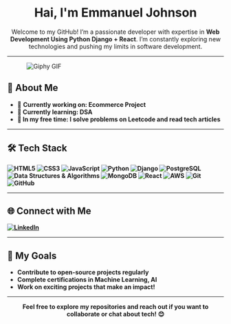 <h1 align="center"> Hai, I'm Emmanuel Johnson</h1>

<p align="center">
  Welcome to my GitHub! I’m a passionate developer with expertise in <b>Web Development Using Python Django + React</b>. I’m constantly exploring new technologies and pushing my limits in software development.
</p>

---


<span style="margin-left: 45px;">![Giphy GIF](https://media.giphy.com/media/9az09tlYyYNfq/giphy.gif)</span>

<h2>🚀 About Me</h2>

<ul>
  <li>🔭 <strong>Currently working on: Ecommerce Project</li>
  <li>🌱 <strong>Currently learning:</strong> DSA</li>
  <li>📖 <strong>In my free time:</strong> I solve problems on Leetcode and read tech articles</li>
</ul> 

---

<h2>🛠️ Tech Stack</h2>

<p>
  <img src="https://img.shields.io/badge/HTML5-E34F26?style=for-the-badge&logo=html5&logoColor=white" alt="HTML5">
  <img src="https://img.shields.io/badge/CSS3-1572B6?style=for-the-badge&logo=css3&logoColor=white" alt="CSS3">
  <img src="https://img.shields.io/badge/JavaScript-F7DF1E?style=for-the-badge&logo=javascript&logoColor=black" alt="JavaScript">
  <img src="https://img.shields.io/badge/Python-3776AB?style=for-the-badge&logo=python&logoColor=white" alt="Python">
  <img src="https://img.shields.io/badge/Django-092E20?style=for-the-badge&logo=django&logoColor=white" alt="Django">
  <img src="https://img.shields.io/badge/PostgreSQL-4169E1?style=for-the-badge&logo=postgresql&logoColor=white" alt="PostgreSQL">
  <img src="https://img.shields.io/badge/DSA-0A66C2?style=for-the-badge&logo=data-structure&logoColor=white" alt="Data Structures & Algorithms">
  <img src="https://img.shields.io/badge/MongoDB-47A248?style=for-the-badge&logo=mongodb&logoColor=white" alt="MongoDB">
  <img src="https://img.shields.io/badge/React-61DAFB?style=for-the-badge&logo=react&logoColor=black" alt="React">
  <img src="https://img.shields.io/badge/AWS-232F3E?style=for-the-badge&logo=amazon-aws&logoColor=white" alt="AWS">
  <img src="https://img.shields.io/badge/Git-000000?style=for-the-badge&logo=git&logoColor=white" alt="Git">
  <img src="https://img.shields.io/badge/GitHub-000000?style=for-the-badge&logo=github&logoColor=white" alt="GitHub">
</p>

---

<h2>🌐 Connect with Me</h2>

<p>
  <a href="https://www.linkedin.com/in/emmanuel-johnson-a36b6b2b3/">
    <img src="https://img.shields.io/badge/LinkedIn-0A66C2?style=for-the-badge&logo=linkedin&logoColor=white" alt="LinkedIn">
  </a>
</p>

---

<h2>🎯 My Goals</h2>

<ul>
  <li>Contribute to open-source projects regularly</li>
  <li>Complete certifications in Machine Learning, AI</li>
  <li>Work on exciting projects that make an impact!</li>
</ul>

---

<p align="center">Feel free to explore my repositories and reach out if you want to collaborate or chat about tech! 😊</p>
